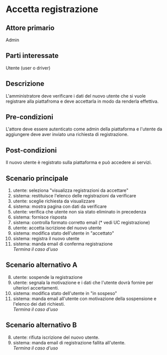 # Accetta registrazione

## Attore primario 
Admin

## Parti interessate
Utente (user o driver)

## Descrizione
L'amministratore deve verificare i dati del nuovo utente che si vuole registrare alla piattafroma e deve accettarla in modo da renderla effettiva.

## Pre-condizioni
L'attore deve essere autenticato come admin della piattaforma e l'utente da aggiungere deve aver inviato una richiesta di registrazione.

## Post-condizioni
Il nuovo utente è registrato sulla piattaforma e può accedere ai servizi.


## Scenario principale
1) utente: seleziona "visualizza registrazioni da accettare"
2) sistema: restituisce l'elenco delle registrazioni da verificare
3) utente: sceglie richiesta da visualizzare 
4) sistema: mostra pagina con dati da verificare
5) utente: verifica che utente non sia stato eliminato in precedenza
6) sistema: fornisce risposta 
7) sistema: controlla formato corretto email (* vedi UC registrazione) 
8) utente: accetta iscrizione del nuovo utente
9) sistema: modifica stato dell'utente in "accettato"
10) sistema: registra il nuovo utente
10) sistema: manda email di conferma registrazione \
*Termina il caso d'uso*


## Scenario alternativo A
8) utente: sospende la registrazione 
9) utente: segnala la motivazione e i dati che l'utente dovrà fornire per ulteriori accertamenti.
10) sistema: modifica stato dell'utente in "in sospeso"
11) sistema: manda email all'utente con motivazione della sospensione e l'elenco dei dati richiesti.\
*Termina il caso d'uso*

## Scenario alternativo B
8) utente: rifiuta iscrizione del nuovo utente.
9) sistema: manda email di registrazione fallita all'utente.\
*Termina il caso d'uso*




